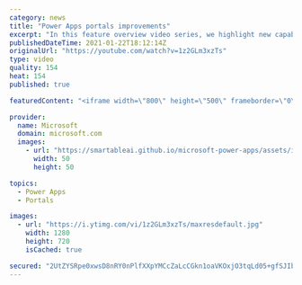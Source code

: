 ```yaml
---
category: news
title: "Power Apps portals improvements"
excerpt: "In this feature overview video series, we highlight new capabilities included in the latest update to Microsoft Power Apps.  Power Apps portals improvements bring new capabilities for makers and developers by providing a new identity management configuration experience with enhanced functionality to"
publishedDateTime: 2021-01-22T18:12:14Z
originalUrl: "https://youtube.com/watch?v=1z2GLm3xzTs"
type: video
quality: 154
heat: 154
published: true

featuredContent: "<iframe width=\"800\" height=\"500\" frameborder=\"0\" src=\"https://www.youtube.com/embed/1z2GLm3xzTs\" allow=\"accelerometer; autoplay; encrypted-media; gyroscope; picture-in-picture\" allowfullscreen></iframe>"

provider:
  name: Microsoft
  domain: microsoft.com
  images:
    - url: "https://smartableai.github.io/microsoft-power-apps/assets/images/organizations/microsoft.com-50x50.jpg"
      width: 50
      height: 50

topics:
  - Power Apps
  - Portals

images:
  - url: "https://i.ytimg.com/vi/1z2GLm3xzTs/maxresdefault.jpg"
    width: 1280
    height: 720
    isCached: true

secured: "2UtZYSRpe0xwsD8nRY0nPlfXXpYMCcZaLcCGkn1oaVKOxjO3tqLd05+gfSJIbUb4y7dhYfkSoWhdYckyGJ+QWEoN/LM0ahl+ivf0G9pAWwJh0PJuwsCItp6Ja7esMrBZzwcoVA6iX0EB093h7Cg4I8xy6ECVSa9Vm5VOV4TgL1AHU74EA7I+erSOhc8NMR3LWu09zv5P9oZs9+v51l2PUnG32FSaUQiFqDdb5W5LYqz1oeKJtOjpL/eAP+8zU3cIFHbl1RBgT11Fc7bDJDS+U1ZGe2NDf/YvfeZX+LnwVAqQDa5ic17lzYRcaowLSbhqA7lRcsfxFNyU8II0wlpSfUT/2huZWZ34CccLltDND9VvraltN17LM1B90r1ISPZBqoJVrVnM7kjaWgqpRqXMZC3x1mrX/jHH3D1pEOUbbm8=;5BpmK/xJ+iTXKETVNohhpA=="
---
```


